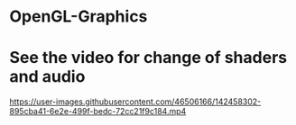 # OpenGL-Graphics

# See the video for change of shaders and audio
https://user-images.githubusercontent.com/46506166/142458302-895cba41-6e2e-499f-bedc-72cc21f9c184.mp4

